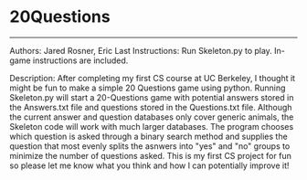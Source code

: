 # 20Questions
-------------

Authors: Jared Rosner, Eric Last
Instructions: Run Skeleton.py to play. In-game instructions are included.

Description: After completing my first CS course at UC Berkeley, I thought it might be fun to make a simple 20 Questions game using
python. Running Skeleton.py will start a 20-Questions game with potential answers stored in the Answers.txt file and questions stored in 
the Questions.txt file. Although the current answer and question databases only cover generic animals, the Skeleton code will work with
much larger databases. The program chooses which question is asked through a binary search method and supplies the question that most
evenly splits the asnwers into "yes" and "no" groups to minimize the number of questions asked. This is my first CS project for fun so
please let me know what you think and how I can potentially improve it!
